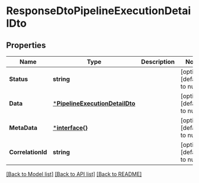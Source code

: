 # ResponseDtoPipelineExecutionDetailDto

## Properties
Name | Type | Description | Notes
------------ | ------------- | ------------- | -------------
**Status** | **string** |  | [optional] [default to null]
**Data** | [***PipelineExecutionDetailDto**](PipelineExecutionDetailDTO.md) |  | [optional] [default to null]
**MetaData** | [***interface{}**](interface{}.md) |  | [optional] [default to null]
**CorrelationId** | **string** |  | [optional] [default to null]

[[Back to Model list]](../README.md#documentation-for-models) [[Back to API list]](../README.md#documentation-for-api-endpoints) [[Back to README]](../README.md)

